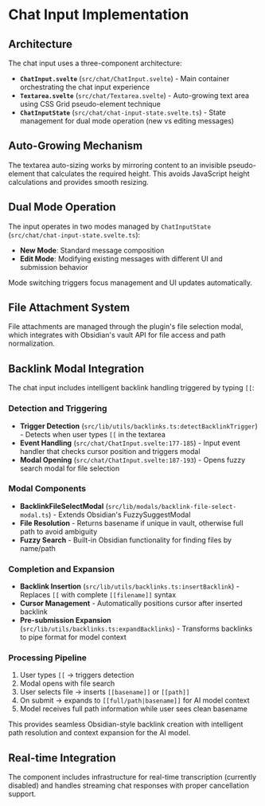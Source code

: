 # Chat Input Implementation

## Architecture

The chat input uses a three-component architecture:

- **`ChatInput.svelte`** (`src/chat/ChatInput.svelte`) - Main container orchestrating the chat input experience
- **`Textarea.svelte`** (`src/chat/Textarea.svelte`) - Auto-growing text area using CSS Grid pseudo-element technique
- **`ChatInputState`** (`src/chat/chat-input-state.svelte.ts`) - State management for dual mode operation (new vs editing messages)

## Auto-Growing Mechanism

The textarea auto-sizing works by mirroring content to an invisible pseudo-element that calculates the required height. This avoids JavaScript height calculations and provides smooth resizing.

## Dual Mode Operation

The input operates in two modes managed by `ChatInputState` (`src/chat/chat-input-state.svelte.ts`):
- **New Mode**: Standard message composition
- **Edit Mode**: Modifying existing messages with different UI and submission behavior

Mode switching triggers focus management and UI updates automatically.

## File Attachment System

File attachments are managed through the plugin's file selection modal, which integrates with Obsidian's vault API for file access and path normalization.

## Backlink Modal Integration

The chat input includes intelligent backlink handling triggered by typing `[[`:

### Detection and Triggering
- **Trigger Detection** (`src/lib/utils/backlinks.ts:detectBacklinkTrigger`) - Detects when user types `[[` in the textarea
- **Event Handling** (`src/chat/ChatInput.svelte:177-185`) - Input event handler that checks cursor position and triggers modal
- **Modal Opening** (`src/chat/ChatInput.svelte:187-193`) - Opens fuzzy search modal for file selection

### Modal Components
- **BacklinkFileSelectModal** (`src/lib/modals/backlink-file-select-modal.ts`) - Extends Obsidian's FuzzySuggestModal
- **File Resolution** - Returns basename if unique in vault, otherwise full path to avoid ambiguity
- **Fuzzy Search** - Built-in Obsidian functionality for finding files by name/path

### Completion and Expansion
- **Backlink Insertion** (`src/lib/utils/backlinks.ts:insertBacklink`) - Replaces `[[` with complete `[[filename]]` syntax
- **Cursor Management** - Automatically positions cursor after inserted backlink
- **Pre-submission Expansion** (`src/lib/utils/backlinks.ts:expandBacklinks`) - Transforms backlinks to pipe format for model context

### Processing Pipeline
1. User types `[[` → triggers detection
2. Modal opens with file search
3. User selects file → inserts `[[basename]]` or `[[path]]`
4. On submit → expands to `[[full/path|basename]]` for AI model context
5. Model receives full path information while user sees clean basename

This provides seamless Obsidian-style backlink creation with intelligent path resolution and context expansion for the AI model.

## Real-time Integration

The component includes infrastructure for real-time transcription (currently disabled) and handles streaming chat responses with proper cancellation support.
